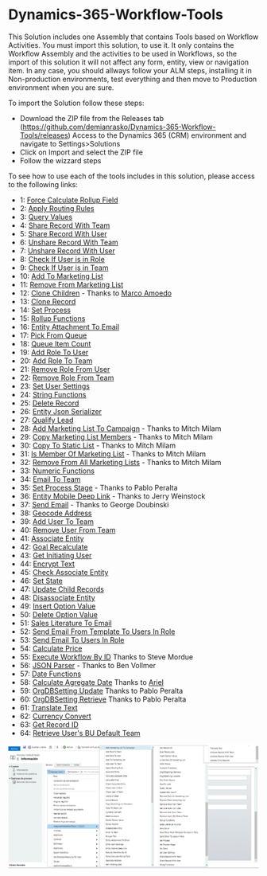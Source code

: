 # Dynamics-365-Workflow-Tools
This Solution includes one Assembly that contains Tools based on Workflow Activities.
You must import this solution, to use it. It only contains the Workflow Assembly and the activities to be used in Workflows, so the import of this solution it will not affect any form, entity, view or navigation item. In any case, you should allways follow your ALM steps, installing it in Non-production environments, test everything and then move to Production environment when you are sure.

To import the Solution follow these steps:

* Download the ZIP file from the Releases tab (https://github.com/demianrasko/Dynamics-365-Workflow-Tools/releases)
 Access to the Dynamics 365 (CRM) environment and navigate to Settings>Solutions
* Click on Import and select the ZIP file
* Follow the wizzard steps

To see how to use each of the tools includes in this solution, please access to the following links:
* 1: [Force Calculate Rollup Field](/docs/Force%20Calculate%20Rollup%20Field.md)
* 2: [Apply Routing Rules](/docs/Apply%20Routing%20Rules.md)
* 3: [Query Values](/docs/Query%20Values%20Step.md)
* 4: [Share Record With Team](/docs/Share%20Record%20With%20Team.md)
* 5: [Share Record With User](/docs/Share%20Record%20With%20User.md)
* 6: [Unshare Record With Team](/docs/Unshare%20Record%20With%20Team.md)
* 7: [Unshare Record With User](/docs/Unshare%20Record%20With%20User.md)
* 8: [Check If User is in Role](/docs/Check%20If%20User%20is%20in%20Role.md)
* 9: [Check If User is in Team](/docs/Check%20If%20User%20is%20in%20Team.md)
* 10: [Add To Marketing List](/docs/Add%20To%20Marketing%20List.md)
* 11: [Remove From Marketing List](/docs/Remove%20From%20Marketing%20List.md)
* 12: [Clone Children](/docs/Clone%20Children.md) - Thanks to [Marco Amoedo](https://github.com/amoedo)
* 13: [Clone Record](/docs/Clone%20Record.md)
* 14: [Set Process](/docs/Set%20Process.md)
* 15: [Rollup Functions](/docs/Rollup%20Functions.md)
* 16: [Entity Attachment To Email](/docs/Entity%20Attachment%20To%20Email.md)
* 17: [Pick From Queue](/docs/Pick%20From%20Queue.md)
* 18: [Queue Item Count](/docs/Queue%20Item%20Count.md)
* 19: [Add Role To User](/docs/Add%20Role%20To%20User.md)
* 20: [Add Role To Team](/docs/Add%20Role%20To%20Team.md)
* 21: [Remove Role From User](/docs/Remove%20Role%20From%20User.md)
* 22: [Remove Role From Team](/docs/Remove%20Role%20From%20Team.md)
* 23: [Set User Settings](/docs/Set%20User%20Settings.md)
* 24: [String Functions](/docs/String%20Functions.md)
* 25: [Delete Record](/docs/Delete%20Record.md)
* 26: [Entity Json Serializer](/docs/Entity%20Json%20Serializer.md)
* 27: [Qualify Lead](/docs/Qualify%20Lead.md)
* 28: [Add Marketing List To Campaign](/docs/Add%20Marketing%20List%20To%20Campaign.md) - Thanks to Mitch Milam
* 29: [Copy Marketing List Members](/docs/Copy%20Marketing%20List%20Members.md) - Thanks to Mitch Milam
* 30: [Copy To Static List](/docs/Copy%20To%20Static%20List.md) - Thanks to Mitch Milam
* 31: [Is Member Of Marketing List](/docs/Is%20Member%20Of%20Marketing%20List.md) - Thanks to Mitch Milam
* 32: [Remove From All Marketing Lists](/docs/Remove%20From%20All%20Marketing%20Lists.md) - Thanks to Mitch Milam
* 33: [Numeric Functions](/docs/Numeric%20Functions.md)
* 34: [Email To Team](/docs/Email%20To%20Team.md)
* 35: [Set Process Stage](/docs/Set%20Process%20Stage.md) - Thanks to Pablo Peralta
* 36: [Entity Mobile Deep Link](/docs/Entity%20Mobile%20Deep%20Link.md) - Thanks to Jerry Weinstock
* 37: [Send Email](/docs/Send%20Email.md) - Thanks to George Doubinski
* 38: [Geocode Address](/docs/Geocode%20Address.md)
* 39: [Add User To Team](/docs/Add%20User%20To%20Team.md)
* 40: [Remove User From Team](/docs/Remove%20User%20From%20Team.md)
* 41: [Associate Entity](/docs/Associate%20Entity.md)
* 42: [Goal Recalculate](/docs/Goal%20Recalculate.md)
* 43: [Get Initiating User](/docs/Get%20Initiating%20User.md)
* 44: [Encrypt Text](/docs/Encrypt%20Text.md)
* 45: [Check Associate Entity](/docs/Check%20Associate%20Entity.md)
* 46: [Set State](/docs/Set%20State.md)
* 47: [Update Child Records](/docs/Update%20Child%20Records.md)
* 48: [Disassociate Entity](/docs/Disassociate%20Entity.md)
* 49: [Insert Option Value](/docs/Insert%20Option%20Value.md)
* 50: [Delete Option Value](/docs/Delete%20Option%20Value.md)
* 51: [Sales Literature To Email](/docs/Sales%20Literature%20To%20Email.md)
* 52: [Send Email From Template To Users In Role](/docs/SendEmailFromTemplateToUsersInRole.md)
* 53: [Send Email To Users In Role](/docs/SendEmailToUsersInRole.md)
* 54: [Calculate Price](/docs/CalculatePrice.md)
* 55: [Execute Workflow By ID](/docs/ExecuteWorkflowByID.md) Thanks to Steve Mordue 
* 56: [JSON Parser](/docs/JSONParser.md) - Thanks to Ben Vollmer
* 57: [Date Functions](/docs/DateFunctions.md)
* 58: [Calculate Agregate Date](/docs/CalculateAgregateDate.md) Thanks to [Ariel](https://github.com/arilani)
* 59: [OrgDBSetting Update](/docs/OrgDBSettingsUpdate.md) Thanks to Pablo Peralta 
* 60: [OrgDBSetting Retrieve](/docs/OrgDBSettingsRetrieve.md) Thanks to Pablo Peralta 
* 61: [Translate Text](/docs/TranslateText.md) 
* 62: [Currency Convert](/docs/CurrencyConvert.md) 
* 63: [Get Record ID](/docs/GetRecordID.md) 
* 64: [Retrieve User's BU Default Team](/docs/RetrieveUserBUDefaultTeam.md) 

![](docs/Home_wf1_52.gif)

